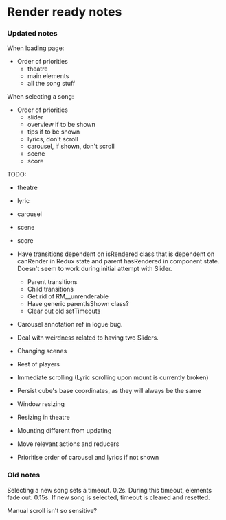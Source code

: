 # Render ready notes

### Updated notes

When loading page:

* Order of priorities
    * theatre
    * main elements
    * all the song stuff

When selecting a song:

* Order of priorities
    * slider
    * overview if to be shown
    * tips if to be shown
    * lyrics, don't scroll
    * carousel, if shown, don't scroll
    * scene
    * score

TODO:
* theatre
* lyric
* carousel
* scene
* score

* Have transitions dependent on isRendered class that is dependent on canRender in Redux state and parent hasRendered in component state. Doesn't seem to work during initial attempt with Slider.

    * Parent transitions
    * Child transitions
    * Get rid of RM__unrenderable
    * Have generic parentIsShown class?
    * Clear out old setTimeouts

* Carousel annotation ref in logue bug.
* Deal with weirdness related to having two Sliders.

* Changing scenes
* Rest of players
* Immediate scrolling (Lyric scrolling upon mount is currently broken)
* Persist cube's base coordinates, as they will always be the same
* Window resizing
* Resizing in theatre
* Mounting different from updating
* Move relevant actions and reducers
* Prioritise order of carousel and lyrics if not shown

### Old notes

Selecting a new song sets a timeout. 0.2s.
During this timeout, elements fade out. 0.15s.
If new song is selected, timeout is cleared and resetted.

Manual scroll isn't so sensitive?

